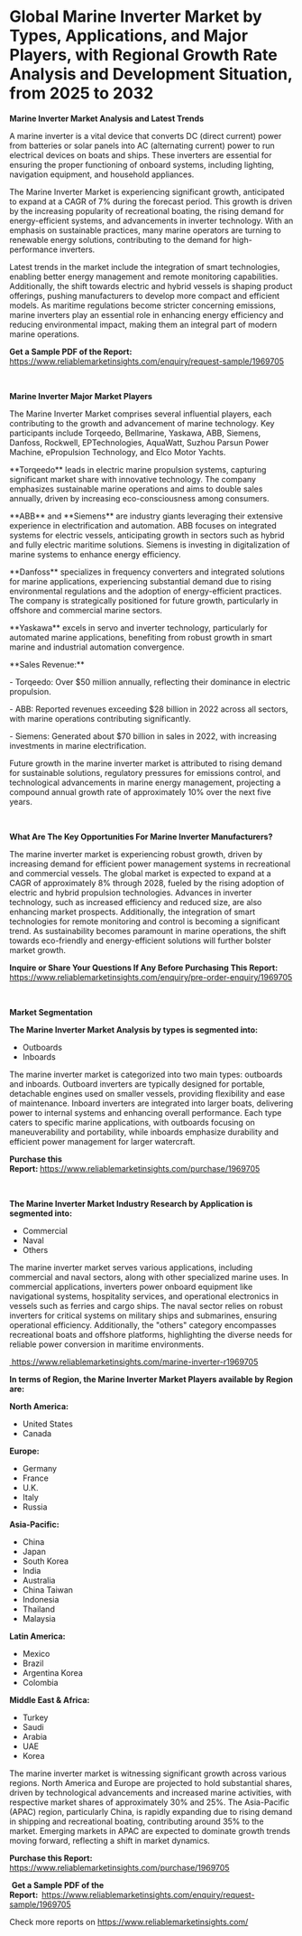 <p><h1>Global Marine Inverter Market by Types, Applications, and Major Players, with Regional Growth Rate Analysis and Development Situation, from 2025 to 2032</h1></p><p><strong>Marine Inverter Market Analysis and Latest Trends</strong></p>
<p><p>A marine inverter is a vital device that converts DC (direct current) power from batteries or solar panels into AC (alternating current) power to run electrical devices on boats and ships. These inverters are essential for ensuring the proper functioning of onboard systems, including lighting, navigation equipment, and household appliances.</p><p>The Marine Inverter Market is experiencing significant growth, anticipated to expand at a CAGR of 7% during the forecast period. This growth is driven by the increasing popularity of recreational boating, the rising demand for energy-efficient systems, and advancements in inverter technology. With an emphasis on sustainable practices, many marine operators are turning to renewable energy solutions, contributing to the demand for high-performance inverters.</p><p>Latest trends in the market include the integration of smart technologies, enabling better energy management and remote monitoring capabilities. Additionally, the shift towards electric and hybrid vessels is shaping product offerings, pushing manufacturers to develop more compact and efficient models. As maritime regulations become stricter concerning emissions, marine inverters play an essential role in enhancing energy efficiency and reducing environmental impact, making them an integral part of modern marine operations.</p></p>
<p><strong>Get a Sample PDF of the Report:&nbsp;</strong> <a href="https://www.reliablemarketinsights.com/enquiry/request-sample/1969705?utm_campaign=3295&utm_medium=2&utm_source=Github&utm_content=ia&utm_term=10042025&utm_id=marine-inverter">https://www.reliablemarketinsights.com/enquiry/request-sample/1969705</a></p>
<p>&nbsp;</p>
<p><strong>Marine Inverter Major Market Players</strong></p>
<p><p>The Marine Inverter Market comprises several influential players, each contributing to the growth and advancement of marine technology. Key participants include Torqeedo, Bellmarine, Yaskawa, ABB, Siemens, Danfoss, Rockwell, EPTechnologies, AquaWatt, Suzhou Parsun Power Machine, ePropulsion Technology, and Elco Motor Yachts.</p><p>**Torqeedo** leads in electric marine propulsion systems, capturing significant market share with innovative technology. The company emphasizes sustainable marine operations and aims to double sales annually, driven by increasing eco-consciousness among consumers.</p><p>**ABB** and **Siemens** are industry giants leveraging their extensive experience in electrification and automation. ABB focuses on integrated systems for electric vessels, anticipating growth in sectors such as hybrid and fully electric maritime solutions. Siemens is investing in digitalization of marine systems to enhance energy efficiency.</p><p>**Danfoss** specializes in frequency converters and integrated solutions for marine applications, experiencing substantial demand due to rising environmental regulations and the adoption of energy-efficient practices. The company is strategically positioned for future growth, particularly in offshore and commercial marine sectors.</p><p>**Yaskawa** excels in servo and inverter technology, particularly for automated marine applications, benefiting from robust growth in smart marine and industrial automation convergence.</p><p>**Sales Revenue:**</p><p>- Torqeedo: Over $50 million annually, reflecting their dominance in electric propulsion.</p><p>- ABB: Reported revenues exceeding $28 billion in 2022 across all sectors, with marine operations contributing significantly.</p><p>- Siemens: Generated about $70 billion in sales in 2022, with increasing investments in marine electrification.</p><p>Future growth in the marine inverter market is attributed to rising demand for sustainable solutions, regulatory pressures for emissions control, and technological advancements in marine energy management, projecting a compound annual growth rate of approximately 10% over the next five years.</p></p>
<p>&nbsp;</p>
<p><strong>What Are The Key Opportunities For Marine Inverter Manufacturers?</strong></p>
<p><p>The marine inverter market is experiencing robust growth, driven by increasing demand for efficient power management systems in recreational and commercial vessels. The global market is expected to expand at a CAGR of approximately 8% through 2028, fueled by the rising adoption of electric and hybrid propulsion technologies. Advances in inverter technology, such as increased efficiency and reduced size, are also enhancing market prospects. Additionally, the integration of smart technologies for remote monitoring and control is becoming a significant trend. As sustainability becomes paramount in marine operations, the shift towards eco-friendly and energy-efficient solutions will further bolster market growth.</p></p>
<p><strong>Inquire or Share Your Questions If Any Before Purchasing This Report:</strong> <a href="https://www.reliablemarketinsights.com/enquiry/pre-order-enquiry/1969705?utm_campaign=3295&utm_medium=2&utm_source=Github&utm_content=ia&utm_term=10042025&utm_id=marine-inverter">https://www.reliablemarketinsights.com/enquiry/pre-order-enquiry/1969705</a></p>
<p>&nbsp;</p>
<p><strong>Market Segmentation</strong></p>
<p><strong>The Marine Inverter Market Analysis by types is segmented into:</strong></p>
<p><ul><li>Outboards</li><li>Inboards</li></ul></p>
<p><p>The marine inverter market is categorized into two main types: outboards and inboards. Outboard inverters are typically designed for portable, detachable engines used on smaller vessels, providing flexibility and ease of maintenance. Inboard inverters are integrated into larger boats, delivering power to internal systems and enhancing overall performance. Each type caters to specific marine applications, with outboards focusing on maneuverability and portability, while inboards emphasize durability and efficient power management for larger watercraft.</p></p>
<p><strong>Purchase this Report:&nbsp;</strong><a href="https://www.reliablemarketinsights.com/purchase/1969705?utm_campaign=3295&utm_medium=2&utm_source=Github&utm_content=ia&utm_term=10042025&utm_id=marine-inverter">https://www.reliablemarketinsights.com/purchase/1969705</a></p>
<p>&nbsp;</p>
<p><strong>The Marine Inverter Market Industry Research by Application is segmented into:</strong></p>
<p><ul><li>Commercial</li><li>Naval</li><li>Others</li></ul></p>
<p><p>The marine inverter market serves various applications, including commercial and naval sectors, along with other specialized marine uses. In commercial applications, inverters power onboard equipment like navigational systems, hospitality services, and operational electronics in vessels such as ferries and cargo ships. The naval sector relies on robust inverters for critical systems on military ships and submarines, ensuring operational efficiency. Additionally, the "others" category encompasses recreational boats and offshore platforms, highlighting the diverse needs for reliable power conversion in maritime environments.</p></p>
<p><a href="https://www.reliablemarketinsights.com/marine-inverter-r1969705?utm_campaign=3295&utm_medium=2&utm_source=Github&utm_content=ia&utm_term=10042025&utm_id=marine-inverter">&nbsp;https://www.reliablemarketinsights.com/marine-inverter-r1969705</a></p>
<p><strong>In terms of Region, the Marine Inverter Market Players available by Region are:</strong></p>
<p>
    <p> <strong> North America: </strong>
        <ul>
            <li>United States</li>
            <li>Canada</li>
        </ul>
        </p> 
    <p> <strong> Europe: </strong>
        <ul>
            <li>Germany</li>
            <li>France</li>
            <li>U.K.</li>
            <li>Italy</li>
            <li>Russia</li>
        </ul>
        </p> 
    <p> <strong> Asia-Pacific: </strong>
        <ul>
            <li>China</li>
            <li>Japan</li>
            <li>South Korea</li>
            <li>India</li>
            <li>Australia</li>
            <li>China Taiwan</li>
            <li>Indonesia</li>
            <li>Thailand</li>
            <li>Malaysia</li>
        </ul>
        </p> 
    <p> <strong> Latin America: </strong>
        <ul>
            <li>Mexico</li>
            <li>Brazil</li>
            <li>Argentina Korea</li>
            <li>Colombia</li>
        </ul>
        </p> 
    <p> <strong> Middle East & Africa: </strong>
        <ul>
            <li>Turkey</li>
            <li>Saudi</li>
            <li>Arabia</li>
            <li>UAE</li>
            <li>Korea</li>
        </ul>
    </p>
    </p>
<p><p>The marine inverter market is witnessing significant growth across various regions. North America and Europe are projected to hold substantial shares, driven by technological advancements and increased marine activities, with respective market shares of approximately 30% and 25%. The Asia-Pacific (APAC) region, particularly China, is rapidly expanding due to rising demand in shipping and recreational boating, contributing around 35% to the market. Emerging markets in APAC are expected to dominate growth trends moving forward, reflecting a shift in market dynamics.</p></p>
<p><strong>Purchase this Report: </strong><a href="https://www.reliablemarketinsights.com/purchase/1969705?utm_campaign=3295&utm_medium=2&utm_source=Github&utm_content=ia&utm_term=10042025&utm_id=marine-inverter">https://www.reliablemarketinsights.com/purchase/1969705</a></p>
<p>&nbsp;<strong>Get a Sample PDF of the Report:&nbsp;&nbsp;</strong><a href="https://www.reliablemarketinsights.com/enquiry/request-sample/1969705?utm_campaign=3295&utm_medium=2&utm_source=Github&utm_content=ia&utm_term=10042025&utm_id=marine-inverter">https://www.reliablemarketinsights.com/enquiry/request-sample/1969705</a></p>
<p><strong></strong></p>
<p>Check more reports on <a href="https://www.reliablemarketinsights.com/?utm_campaign=3295&utm_medium=2&utm_source=Github&utm_content=ia&utm_term=10042025&utm_id=marine-inverter">https://www.reliablemarketinsights.com/</a></p>
